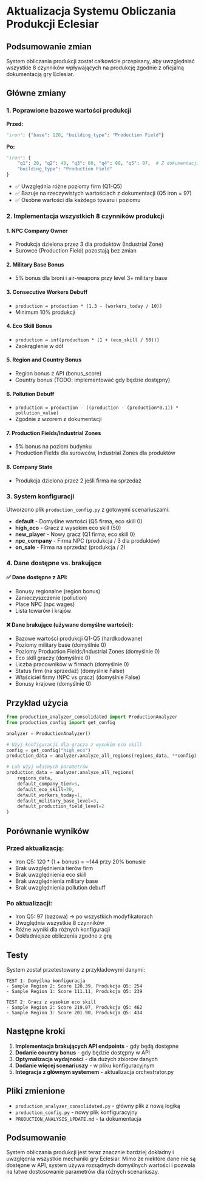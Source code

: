 # Aktualizacja Systemu Obliczania Produkcji Eclesiar

## Podsumowanie zmian

System obliczania produkcji został całkowicie przepisany, aby uwzględniać wszystkie 8 czynników wpływających na produkcję zgodnie z oficjalną dokumentacją gry Eclesiar.

## Główne zmiany

### 1. **Poprawione bazowe wartości produkcji**

**Przed:**
```python
"iron": {"base": 120, "building_type": "Production Field"}
```

**Po:**
```python
"iron": {
    "q1": 20, "q2": 40, "q3": 60, "q4": 80, "q5": 97,  # Z dokumentacji
    "building_type": "Production Field"
}
```

- ✅ Uwzględnia różne poziomy firm (Q1-Q5)
- ✅ Bazuje na rzeczywistych wartościach z dokumentacji (Q5 iron = 97)
- ✅ Osobne wartości dla każdego towaru i poziomu

### 2. **Implementacja wszystkich 8 czynników produkcji**

#### **1. NPC Company Owner**
- Produkcja dzielona przez 3 dla produktów (Industrial Zone)
- Surowce (Production Field) pozostają bez zmian

#### **2. Military Base Bonus**
- 5% bonus dla broni i air-weapons przy level 3+ military base

#### **3. Consecutive Workers Debuff**
- `production = production * (1.3 - (workers_today / 10))`
- Minimum 10% produkcji

#### **4. Eco Skill Bonus**
- `production = int(production * (1 + (eco_skill / 50)))`
- Zaokrąglenie w dół

#### **5. Region and Country Bonus**
- Region bonus z API (bonus_score)
- Country bonus (TODO: implementować gdy będzie dostępny)

#### **6. Pollution Debuff**
- `production = production - ((production - (production*0.1)) * pollution_value)`
- Zgodnie z wzorem z dokumentacji

#### **7. Production Fields/Industrial Zones**
- 5% bonus na poziom budynku
- Production Fields dla surowców, Industrial Zones dla produktów

#### **8. Company State**
- Produkcja dzielona przez 2 jeśli firma na sprzedaż

### 3. **System konfiguracji**

Utworzono plik `production_config.py` z gotowymi scenariuszami:

- **default** - Domyślne wartości (Q5 firma, eco skill 0)
- **high_eco** - Gracz z wysokim eco skill (50)
- **new_player** - Nowy gracz (Q1 firma, eco skill 0)
- **npc_company** - Firma NPC (produkcja / 3 dla produktów)
- **on_sale** - Firma na sprzedaż (produkcja / 2)

### 4. **Dane dostępne vs. brakujące**

#### **✅ Dane dostępne z API:**
- Bonusy regionalne (region bonus)
- Zanieczyszczenie (pollution)
- Płace NPC (npc wages)
- Lista towarów i krajów

#### **❌ Dane brakujące (używane domyślne wartości):**
- Bazowe wartości produkcji Q1-Q5 (hardkodowane)
- Poziomy military base (domyślnie 0)
- Poziomy Production Fields/Industrial Zones (domyślnie 0)
- Eco skill graczy (domyślnie 0)
- Liczba pracowników w firmach (domyślnie 0)
- Status firm (na sprzedaż) (domyślnie False)
- Właściciel firmy (NPC vs gracz) (domyślnie False)
- Bonusy krajowe (domyślnie 0)

## Przykład użycia

```python
from production_analyzer_consolidated import ProductionAnalyzer
from production_config import get_config

analyzer = ProductionAnalyzer()

# Użyj konfiguracji dla gracza z wysokim eco skill
config = get_config("high_eco")
production_data = analyzer.analyze_all_regions(regions_data, **config)

# Lub użyj własnych parametrów
production_data = analyzer.analyze_all_regions(
    regions_data,
    default_company_tier=5,
    default_eco_skill=30,
    default_workers_today=1,
    default_military_base_level=3,
    default_production_field_level=2
)
```

## Porównanie wyników

### Przed aktualizacją:
- Iron Q5: 120 * (1 + bonus) = ~144 przy 20% bonusie
- Brak uwzględnienia tierów firm
- Brak uwzględnienia eco skill
- Brak uwzględnienia military base
- Brak uwzględnienia pollution debuff

### Po aktualizacji:
- Iron Q5: 97 (bazowa) → po wszystkich modyfikatorach
- Uwzględnia wszystkie 8 czynników
- Różne wyniki dla różnych konfiguracji
- Dokładniejsze obliczenia zgodne z grą

## Testy

System został przetestowany z przykładowymi danymi:

```
TEST 1: Domyślna konfiguracja
- Sample Region 2: Score 120.39, Produkcja Q5: 254
- Sample Region 1: Score 111.11, Produkcja Q5: 239

TEST 2: Gracz z wysokim eco skill
- Sample Region 2: Score 219.07, Produkcja Q5: 462
- Sample Region 1: Score 201.90, Produkcja Q5: 434
```

## Następne kroki

1. **Implementacja brakujących API endpoints** - gdy będą dostępne
2. **Dodanie country bonus** - gdy będzie dostępny w API
3. **Optymalizacja wydajności** - dla dużych zbiorów danych
4. **Dodanie więcej scenariuszy** - w pliku konfiguracyjnym
5. **Integracja z głównym systemem** - aktualizacja orchestrator.py

## Pliki zmienione

- `production_analyzer_consolidated.py` - główny plik z nową logiką
- `production_config.py` - nowy plik konfiguracyjny
- `PRODUCTION_ANALYSIS_UPDATE.md` - ta dokumentacja

## Podsumowanie

System obliczania produkcji jest teraz znacznie bardziej dokładny i uwzględnia wszystkie mechaniki gry Eclesiar. Mimo że niektóre dane nie są dostępne w API, system używa rozsądnych domyślnych wartości i pozwala na łatwe dostosowanie parametrów dla różnych scenariuszy.
